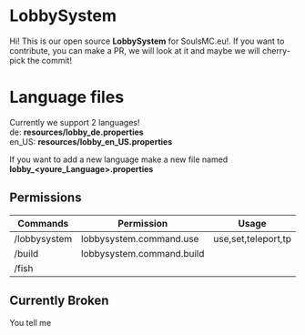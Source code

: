 # LobbySystem

Hi! This is our open source **LobbySystem** for SoulsMC.eu!. If you want to contribute, you can make a PR, we will look at it and maybe we will cherry-pick the commit!

# Language files

Currently we support 2 languages!  
de:  **resources/lobby_de.properties**  
en_US: **resources/lobby_en_US.properties**

If you want to add a new language make a new file named **lobby_<youre_Language>.properties**

## Permissions


|Commands       |Permission                     |Usage              |
|---------------|-------------------------------|-------------------|
|/lobbysystem   |lobbysystem.command.use        |use,set,teleport,tp|
|/build         |lobbysystem.command.build      |                   |
|/fish          |                               |                   |


## Currently Broken

You tell me
